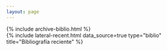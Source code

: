```yaml
---
layout: page
---
```


<main class="d-md-flex">
    <div class="col-md-9 d-flex flex-column flex-fill">
        {% include archive-biblio.html %}
    </div>
    <div class="col-md-3 d-none d-md-block d-flex flex-column flex-fill ms-3">
        {% include lateral-recent.html data_source=true type="biblio" title="Bibliografía reciente" %}
    </div>
</main>
